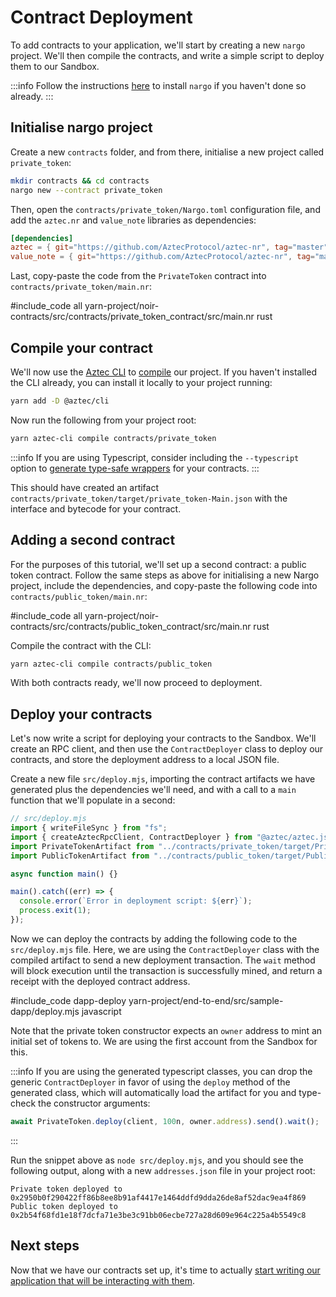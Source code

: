 # Contract Deployment

To add contracts to your application, we'll start by creating a new `nargo` project. We'll then compile the contracts, and write a simple script to deploy them to our Sandbox.

:::info
Follow the instructions [here](../../getting_started/noir_contracts.md) to install `nargo` if you haven't done so already.
:::

## Initialise nargo project

Create a new `contracts` folder, and from there, initialise a new project called `private_token`:

```sh
mkdir contracts && cd contracts
nargo new --contract private_token
```

Then, open the `contracts/private_token/Nargo.toml` configuration file, and add the `aztec.nr` and `value_note` libraries as dependencies:

```toml
[dependencies]
aztec = { git="https://github.com/AztecProtocol/aztec-nr", tag="master", directory="aztec" }
value_note = { git="https://github.com/AztecProtocol/aztec-nr", tag="master", directory="value-note" }
```

Last, copy-paste the code from the `PrivateToken` contract into `contracts/private_token/main.nr`:

#include_code all yarn-project/noir-contracts/src/contracts/private_token_contract/src/main.nr rust

## Compile your contract

We'll now use the [Aztec CLI](../../cli/main.md) to [compile](../../contracts/compiling.md) our project. If you haven't installed the CLI already, you can install it locally to your project running:

```sh
yarn add -D @aztec/cli
```

Now run the following from your project root:

```sh
yarn aztec-cli compile contracts/private_token
```

:::info
If you are using Typescript, consider including the `--typescript` option to [generate type-safe wrappers](../../contracts/compiling.md#typescript-interfaces) for your contracts.
:::

This should have created an artifact `contracts/private_token/target/private_token-Main.json` with the interface and bytecode for your contract.

## Adding a second contract

For the purposes of this tutorial, we'll set up a second contract: a public token contract. Follow the same steps as above for initialising a new Nargo project, include the dependencies, and copy-paste the following code into `contracts/public_token/main.nr`:

#include_code all yarn-project/noir-contracts/src/contracts/public_token_contract/src/main.nr rust

Compile the contract with the CLI:

```sh
yarn aztec-cli compile contracts/public_token
```

With both contracts ready, we'll now proceed to deployment.

## Deploy your contracts

Let's now write a script for deploying your contracts to the Sandbox. We'll create an RPC client, and then use the `ContractDeployer` class to deploy our contracts, and store the deployment address to a local JSON file.

Create a new file `src/deploy.mjs`, importing the contract artifacts we have generated plus the dependencies we'll need, and with a call to a `main` function that we'll populate in a second:

```js
// src/deploy.mjs
import { writeFileSync } from "fs";
import { createAztecRpcClient, ContractDeployer } from "@aztec/aztec.js";
import PrivateTokenArtifact from "../contracts/private_token/target/PrivateToken.json" assert { type: "json" };
import PublicTokenArtifact from "../contracts/public_token/target/PublicToken.json" assert { type: "json" };

async function main() {}

main().catch((err) => {
  console.error(`Error in deployment script: ${err}`);
  process.exit(1);
});
```

Now we can deploy the contracts by adding the following code to the `src/deploy.mjs` file. Here, we are using the `ContractDeployer` class with the compiled artifact to send a new deployment transaction. The `wait` method will block execution until the transaction is successfully mined, and return a receipt with the deployed contract address.

#include_code dapp-deploy yarn-project/end-to-end/src/sample-dapp/deploy.mjs javascript

Note that the private token constructor expects an `owner` address to mint an initial set of tokens to. We are using the first account from the Sandbox for this.

:::info
If you are using the generated typescript classes, you can drop the generic `ContractDeployer` in favor of using the `deploy` method of the generated class, which will automatically load the artifact for you and type-check the constructor arguments:

```typescript
await PrivateToken.deploy(client, 100n, owner.address).send().wait();
```

:::

Run the snippet above as `node src/deploy.mjs`, and you should see the following output, along with a new `addresses.json` file in your project root:

```text
Private token deployed to 0x2950b0f290422ff86b8ee8b91af4417e1464ddfd9dda26de8af52dac9ea4f869
Public token deployed to 0x2b54f68fd1e18f7dcfa71e3be3c91bb06ecbe727a28d609e964c225a4b5549c8
```

## Next steps

Now that we have our contracts set up, it's time to actually [start writing our application that will be interacting with them](./contract_interaction.md).
